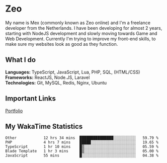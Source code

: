 # Zeo
My name is Mex (commonly known as Zeo online) and I'm a freelance developer from the Netherlands. I have been developing for almost 2 years, starting with NodeJS development and slowly moving towards Game and Web Development. Currently I'm trying to improve my front-end skills, to make sure my websites look as good as they function.

## What I do
**Languages:** TypeScript, JavaScript, Lua, PHP, SQL, (HTML/CSS)<br/>
**Frameworks:** ReactJS, Node.JS, Laravel<br/>
**Technologies:** Git, MySQL, Redis, Nginx, Ubuntu<br/>

## Important Links
[Portfolio](https://zeodev.cc)

## My WakaTime Statistics
<!--START_SECTION:waka-->
```text
Other            12 hrs 34 mins  ███████████████░░░░░░░░░░   59.79 % 
PHP              4 hrs 7 mins    █████░░░░░░░░░░░░░░░░░░░░   19.65 % 
TypeScript       1 hr 10 mins    █▒░░░░░░░░░░░░░░░░░░░░░░░   05.59 % 
Blade Template   1 hr 3 mins     █▒░░░░░░░░░░░░░░░░░░░░░░░   05.00 % 
JavaScript       55 mins         █░░░░░░░░░░░░░░░░░░░░░░░░   04.38 % 
```
<!--END_SECTION:waka-->
